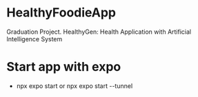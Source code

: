# HealthyFoodieApp
Graduation  Project. HealthyGen: Health Application with Artificial Intelligence System

# Start app with expo
- npx expo start or npx expo start --tunnel
